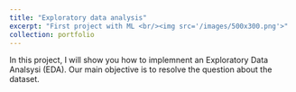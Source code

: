 ```yaml
---
title: "Exploratory data analysis"
excerpt: "First project with ML <br/><img src='/images/500x300.png'>"
collection: portfolio
---
```


In this project, I will show you how to implemnent an Exploratory Data Analsysi (EDA). Our main objective is to resolve the question about the dataset. 
